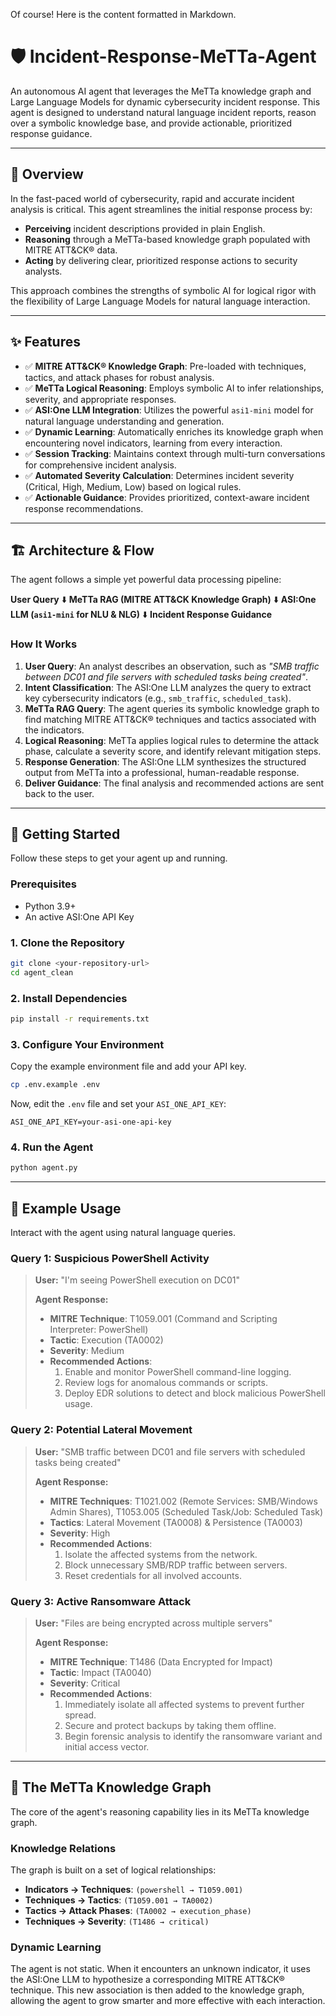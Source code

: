 Of course\! Here is the content formatted in Markdown.

# 🛡️ Incident-Response-MeTTa-Agent

An autonomous AI agent that leverages the MeTTa knowledge graph and Large Language Models for dynamic cybersecurity incident response. This agent is designed to understand natural language incident reports, reason over a symbolic knowledge base, and provide actionable, prioritized response guidance.

-----

## 🎯 Overview

In the fast-paced world of cybersecurity, rapid and accurate incident analysis is critical. This agent streamlines the initial response process by:

  * **Perceiving** incident descriptions provided in plain English.
  * **Reasoning** through a MeTTa-based knowledge graph populated with MITRE ATT\&CK® data.
  * **Acting** by delivering clear, prioritized response actions to security analysts.

This approach combines the strengths of symbolic AI for logical rigor with the flexibility of Large Language Models for natural language interaction.

-----

## ✨ Features

  * ✅ **MITRE ATT\&CK® Knowledge Graph**: Pre-loaded with techniques, tactics, and attack phases for robust analysis.
  * ✅ **MeTTa Logical Reasoning**: Employs symbolic AI to infer relationships, severity, and appropriate responses.
  * ✅ **ASI:One LLM Integration**: Utilizes the powerful `asi1-mini` model for natural language understanding and generation.
  * ✅ **Dynamic Learning**: Automatically enriches its knowledge graph when encountering novel indicators, learning from every interaction.
  * ✅ **Session Tracking**: Maintains context through multi-turn conversations for comprehensive incident analysis.
  * ✅ **Automated Severity Calculation**: Determines incident severity (Critical, High, Medium, Low) based on logical rules.
  * ✅ **Actionable Guidance**: Provides prioritized, context-aware incident response recommendations.

-----

## 🏗️ Architecture & Flow

The agent follows a simple yet powerful data processing pipeline:

**User Query** ⬇️
**MeTTa RAG (MITRE ATT\&CK Knowledge Graph)** ⬇️
**ASI:One LLM (`asi1-mini` for NLU & NLG)** ⬇️
**Incident Response Guidance**

### How It Works

1.  **User Query**: An analyst describes an observation, such as *"SMB traffic between DC01 and file servers with scheduled tasks being created"*.
2.  **Intent Classification**: The ASI:One LLM analyzes the query to extract key cybersecurity indicators (e.g., `smb_traffic`, `scheduled_task`).
3.  **MeTTa RAG Query**: The agent queries its symbolic knowledge graph to find matching MITRE ATT\&CK® techniques and tactics associated with the indicators.
4.  **Logical Reasoning**: MeTTa applies logical rules to determine the attack phase, calculate a severity score, and identify relevant mitigation steps.
5.  **Response Generation**: The ASI:One LLM synthesizes the structured output from MeTTa into a professional, human-readable response.
6.  **Deliver Guidance**: The final analysis and recommended actions are sent back to the user.

-----

## 🚀 Getting Started

Follow these steps to get your agent up and running.

### Prerequisites

  * Python 3.9+
  * An active ASI:One API Key

### 1\. Clone the Repository

```bash
git clone <your-repository-url>
cd agent_clean
```

### 2\. Install Dependencies

```bash
pip install -r requirements.txt
```

### 3\. Configure Your Environment

Copy the example environment file and add your API key.

```bash
cp .env.example .env
```

Now, edit the `.env` file and set your `ASI_ONE_API_KEY`:

```
ASI_ONE_API_KEY=your-asi-one-api-key
```

### 4\. Run the Agent

```bash
python agent.py
```

-----

## 💬 Example Usage

Interact with the agent using natural language queries.

### Query 1: Suspicious PowerShell Activity

> **User:** "I'm seeing PowerShell execution on DC01"
>
> **Agent Response:**
>
>   * **MITRE Technique**: T1059.001 (Command and Scripting Interpreter: PowerShell)
>   * **Tactic**: Execution (TA0002)
>   * **Severity**: Medium
>   * **Recommended Actions**:
>     1.  Enable and monitor PowerShell command-line logging.
>     2.  Review logs for anomalous commands or scripts.
>     3.  Deploy EDR solutions to detect and block malicious PowerShell usage.

### Query 2: Potential Lateral Movement

> **User:** "SMB traffic between DC01 and file servers with scheduled tasks being created"
>
> **Agent Response:**
>
>   * **MITRE Techniques**: T1021.002 (Remote Services: SMB/Windows Admin Shares), T1053.005 (Scheduled Task/Job: Scheduled Task)
>   * **Tactics**: Lateral Movement (TA0008) & Persistence (TA0003)
>   * **Severity**: High
>   * **Recommended Actions**:
>     1.  Isolate the affected systems from the network.
>     2.  Block unnecessary SMB/RDP traffic between servers.
>     3.  Reset credentials for all involved accounts.

### Query 3: Active Ransomware Attack

> **User:** "Files are being encrypted across multiple servers"
>
> **Agent Response:**
>
>   * **MITRE Technique**: T1486 (Data Encrypted for Impact)
>   * **Tactic**: Impact (TA0040)
>   * **Severity**: Critical
>   * **Recommended Actions**:
>     1.  Immediately isolate all affected systems to prevent further spread.
>     2.  Secure and protect backups by taking them offline.
>     3.  Begin forensic analysis to identify the ransomware variant and initial access vector.

-----

## 🧠 The MeTTa Knowledge Graph

The core of the agent's reasoning capability lies in its MeTTa knowledge graph.

### Knowledge Relations

The graph is built on a set of logical relationships:

  * **Indicators → Techniques**: `(powershell → T1059.001)`
  * **Techniques → Tactics**: `(T1059.001 → TA0002)`
  * **Tactics → Attack Phases**: `(TA0002 → execution_phase)`
  * **Techniques → Severity**: `(T1486 → critical)`

### Dynamic Learning

The agent is not static. When it encounters an unknown indicator, it uses the ASI:One LLM to hypothesize a corresponding MITRE ATT\&CK® technique. This new association is then added to the knowledge graph, allowing the agent to grow smarter and more effective with each interaction.
